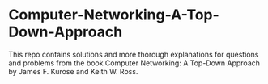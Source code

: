 # Computer-Networking-A-Top-Down-Approach
This repo contains solutions and more thorough explanations for questions and problems from the book Computer Networking: A Top-Down Approach by James F. Kurose and Keith W. Ross.
